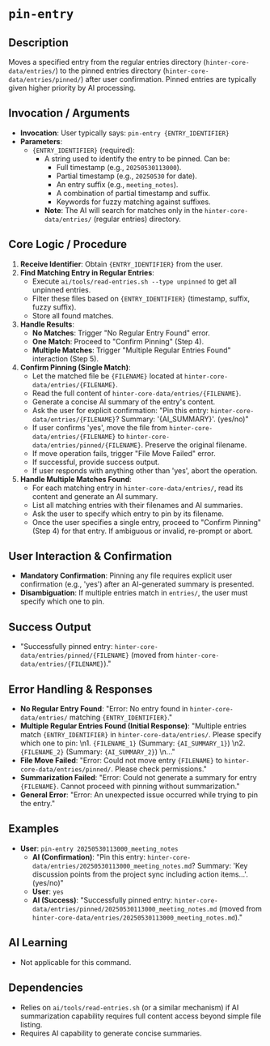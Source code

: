 # `pin-entry`

## Description
Moves a specified entry from the regular entries directory (`hinter-core-data/entries/`) to the pinned entries directory (`hinter-core-data/entries/pinned/`) after user confirmation. Pinned entries are typically given higher priority by AI processing.

## Invocation / Arguments
*   **Invocation**: User typically says: `pin-entry {ENTRY_IDENTIFIER}`
*   **Parameters**:
    *   `{ENTRY_IDENTIFIER}` (required):
        *   A string used to identify the entry to be pinned. Can be:
            *   Full timestamp (e.g., `20250530113000`).
            *   Partial timestamp (e.g., `20250530` for date).
            *   An entry suffix (e.g., `meeting_notes`).
            *   A combination of partial timestamp and suffix.
            *   Keywords for fuzzy matching against suffixes.
        *   **Note**: The AI will search for matches only in the `hinter-core-data/entries/` (regular entries) directory.

## Core Logic / Procedure
1.  **Receive Identifier**: Obtain `{ENTRY_IDENTIFIER}` from the user.
2.  **Find Matching Entry in Regular Entries**:
    *   Execute `ai/tools/read-entries.sh --type unpinned` to get all unpinned entries.
    *   Filter these files based on `{ENTRY_IDENTIFIER}` (timestamp, suffix, fuzzy suffix).
    *   Store all found matches.
3.  **Handle Results**:
    *   **No Matches**: Trigger "No Regular Entry Found" error.
    *   **One Match**: Proceed to "Confirm Pinning" (Step 4).
    *   **Multiple Matches**: Trigger "Multiple Regular Entries Found" interaction (Step 5).
4.  **Confirm Pinning (Single Match)**:
    *   Let the matched file be `{FILENAME}` located at `hinter-core-data/entries/{FILENAME}`.
    *   Read the full content of `hinter-core-data/entries/{FILENAME}`.
    *   Generate a concise AI summary of the entry's content.
    *   Ask the user for explicit confirmation: "Pin this entry: `hinter-core-data/entries/{FILENAME}`? Summary: '{AI_SUMMARY}'. (yes/no)"
    *   If user confirms 'yes', move the file from `hinter-core-data/entries/{FILENAME}` to `hinter-core-data/entries/pinned/{FILENAME}`. Preserve the original filename.
    *   If move operation fails, trigger "File Move Failed" error.
    *   If successful, provide success output.
    *   If user responds with anything other than 'yes', abort the operation.
5.  **Handle Multiple Matches Found**:
    *   For each matching entry in `hinter-core-data/entries/`, read its content and generate an AI summary.
    *   List all matching entries with their filenames and AI summaries.
    *   Ask the user to specify which entry to pin by its filename.
    *   Once the user specifies a single entry, proceed to "Confirm Pinning" (Step 4) for that entry. If ambiguous or invalid, re-prompt or abort.

## User Interaction & Confirmation
*   **Mandatory Confirmation**: Pinning any file requires explicit user confirmation (e.g., 'yes') after an AI-generated summary is presented.
*   **Disambiguation**: If multiple entries match in `entries/`, the user must specify which one to pin.

## Success Output
*   "Successfully pinned entry: `hinter-core-data/entries/pinned/{FILENAME}` (moved from `hinter-core-data/entries/{FILENAME}`)."

## Error Handling & Responses
*   **No Regular Entry Found**: "Error: No entry found in `hinter-core-data/entries/` matching `{ENTRY_IDENTIFIER}`."
*   **Multiple Regular Entries Found (Initial Response)**: "Multiple entries match `{ENTRY_IDENTIFIER}` in `hinter-core-data/entries/`. Please specify which one to pin: \n1. `{FILENAME_1}` (Summary: `{AI_SUMMARY_1}`) \n2. `{FILENAME_2}` (Summary: `{AI_SUMMARY_2}`) \n..."
*   **File Move Failed**: "Error: Could not move entry `{FILENAME}` to `hinter-core-data/entries/pinned/`. Please check permissions."
*   **Summarization Failed**: "Error: Could not generate a summary for entry `{FILENAME}`. Cannot proceed with pinning without summarization."
*   **General Error**: "Error: An unexpected issue occurred while trying to pin the entry."

## Examples
*   **User**: `pin-entry 20250530113000_meeting_notes`
    *   **AI (Confirmation)**: "Pin this entry: `hinter-core-data/entries/20250530113000_meeting_notes.md`? Summary: 'Key discussion points from the project sync including action items...'. (yes/no)"
    *   **User**: `yes`
    *   **AI (Success)**: "Successfully pinned entry: `hinter-core-data/entries/pinned/20250530113000_meeting_notes.md` (moved from `hinter-core-data/entries/20250530113000_meeting_notes.md`)."

## AI Learning
*   Not applicable for this command.

## Dependencies
*   Relies on `ai/tools/read-entries.sh` (or a similar mechanism) if AI summarization capability requires full content access beyond simple file listing.
*   Requires AI capability to generate concise summaries.
